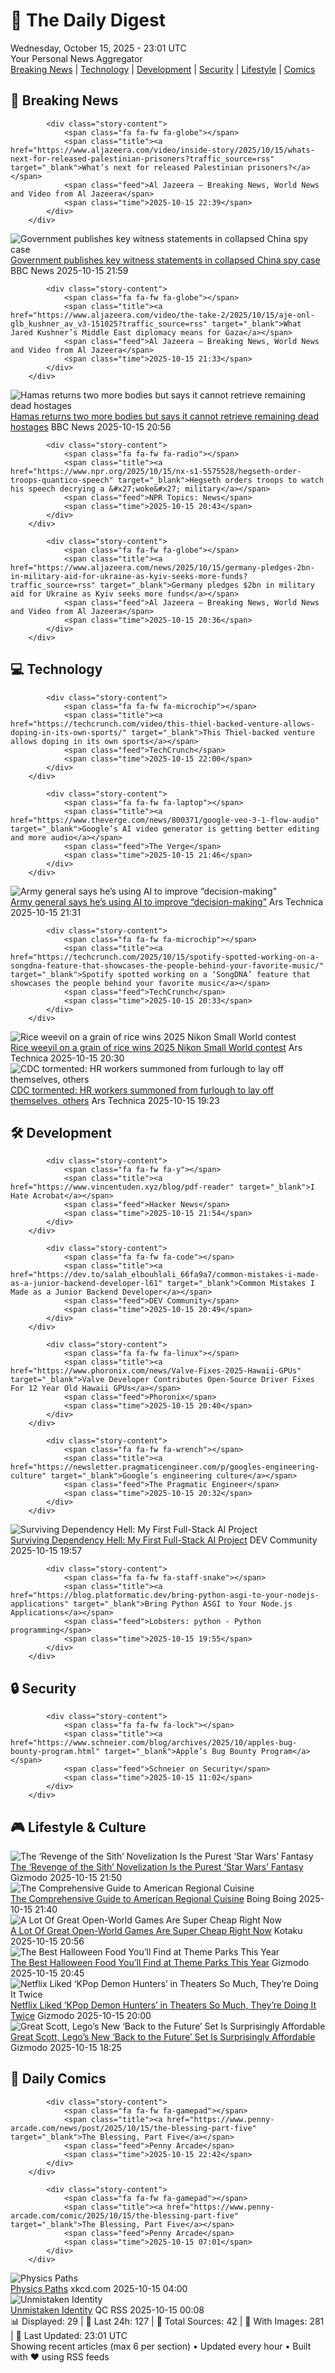 <!-- Processing 54 RSS feeds at 2025-10-15 23:01:38 UTC -->
<!-- Processing: XKCD -->
<!-- Processing: Penny Arcade -->
<!-- Processing: Poorly Drawn Lines -->
<!-- Processing: Cyanide & Happiness -->
<!-- Processing: Questionable Content -->
<!-- Processing: Al Jazeera Breaking News -->
<!-- Processing: NPR News -->
<!-- Processing: Reuters Top News -->
<!-- Processing: Reuters World News -->
<!-- Processing: TechCrunch -->
<!-- Processing: The Verge -->
<!-- Processing: Hacker News -->
<!-- Processing: StackOverflow Blog -->
<!-- Processing: Phoronix Linux News -->
<!-- Processing: OMG! Ubuntu -->
<!-- Processing: Red Hat Blog -->
<!-- Processing: Ubuntu Blog -->
<!-- Processing: InfoQ -->
<!-- Processing: DZone -->
<!-- Processing: Martin Fowler -->
<!-- Processing: The Pragmatic Engineer -->
<!-- Processing: Gizmodo -->
<!-- Processing: Kotaku -->
<!-- Processing: Boing Boing -->
<!-- Processing: Schneier on Security -->
<!-- Generated 7 new posts out of 25 feeds processed -->
<div class="newspaper-header">
    <h1 class="newspaper-title">📰 The Daily Digest</h1>
    <div class="newspaper-date">Wednesday, October 15, 2025 - 23:01 UTC</div>
    <div class="newspaper-subtitle">Your Personal News Aggregator</div>
</div>

<div class="newspaper-nav">
    <a href="#breaking">Breaking News</a> |
    <a href="#tech">Technology</a> |
    <a href="#dev">Development</a> |
    <a href="#security">Security</a> |
    <a href="#lifestyle">Lifestyle</a> |
    <a href="#webcomics">Comics</a>
</div>

<div class="news-section breaking-news" id="breaking">
<h2 class="section-header">🚨 Breaking News</h2>
<div class="stories-container">
<div class="story">
            
            <div class="story-content">
                <span class="fa fa-fw fa-globe"></span>
                <span class="title"><a href="https://www.aljazeera.com/video/inside-story/2025/10/15/whats-next-for-released-palestinian-prisoners?traffic_source=rss" target="_blank">What’s next for released Palestinian prisoners?</a></span>
                <span class="feed">Al Jazeera – Breaking News, World News and Video from Al Jazeera</span>
                <span class="time">2025-10-15 22:39</span>
            </div>
        </div>
<div class="story">
            <img src="https://ichef.bbci.co.uk/ace/standard/240/cpsprodpb/a266/live/5582c670-a95a-11f0-92db-77261a15b9d2.jpg" alt="Government publishes key witness statements in collapsed China spy case" class="story-image" loading="lazy" onerror="this.style.display='none'">
            <div class="story-content">
                <span class="fa fa-fw fa-flag"></span>
                <span class="title"><a href="https://www.bbc.com/news/articles/c0ex172rxwzo?at_medium=RSS&at_campaign=rss" target="_blank">Government publishes key witness statements in collapsed China spy case</a></span>
                <span class="feed">BBC News</span>
                <span class="time">2025-10-15 21:59</span>
            </div>
        </div>
<div class="story">
            
            <div class="story-content">
                <span class="fa fa-fw fa-globe"></span>
                <span class="title"><a href="https://www.aljazeera.com/video/the-take-2/2025/10/15/aje-onl-glb_kushner_av_v3-151025?traffic_source=rss" target="_blank">What Jared Kushner’s Middle East diplomacy means for Gaza</a></span>
                <span class="feed">Al Jazeera – Breaking News, World News and Video from Al Jazeera</span>
                <span class="time">2025-10-15 21:33</span>
            </div>
        </div>
<div class="story">
            <img src="https://ichef.bbci.co.uk/ace/standard/240/cpsprodpb/63fd/live/a0ff9900-aa01-11f0-aa13-0b0479f6f42a.jpg" alt="Hamas returns two more bodies but says it cannot retrieve remaining dead hostages" class="story-image" loading="lazy" onerror="this.style.display='none'">
            <div class="story-content">
                <span class="fa fa-fw fa-earth-americas"></span>
                <span class="title"><a href="https://www.bbc.com/news/articles/c3w9py9940go?at_medium=RSS&at_campaign=rss" target="_blank">Hamas returns two more bodies but says it cannot retrieve remaining dead hostages</a></span>
                <span class="feed">BBC News</span>
                <span class="time">2025-10-15 20:56</span>
            </div>
        </div>
<div class="story">
            
            <div class="story-content">
                <span class="fa fa-fw fa-radio"></span>
                <span class="title"><a href="https://www.npr.org/2025/10/15/nx-s1-5575528/hegseth-order-troops-quantico-speech" target="_blank">Hegseth orders troops to watch his speech decrying a &#x27;woke&#x27; military</a></span>
                <span class="feed">NPR Topics: News</span>
                <span class="time">2025-10-15 20:43</span>
            </div>
        </div>
<div class="story">
            
            <div class="story-content">
                <span class="fa fa-fw fa-globe"></span>
                <span class="title"><a href="https://www.aljazeera.com/news/2025/10/15/germany-pledges-2bn-in-military-aid-for-ukraine-as-kyiv-seeks-more-funds?traffic_source=rss" target="_blank">Germany pledges $2bn in military aid for Ukraine as Kyiv seeks more funds</a></span>
                <span class="feed">Al Jazeera – Breaking News, World News and Video from Al Jazeera</span>
                <span class="time">2025-10-15 20:36</span>
            </div>
        </div>
</div>
</div>
<div class="news-section tech-news" id="tech">
<h2 class="section-header">💻 Technology</h2>
<div class="stories-container">
<div class="story">
            
            <div class="story-content">
                <span class="fa fa-fw fa-microchip"></span>
                <span class="title"><a href="https://techcrunch.com/video/this-thiel-backed-venture-allows-doping-in-its-own-sports/" target="_blank">This Thiel-backed venture allows doping in its own sports</a></span>
                <span class="feed">TechCrunch</span>
                <span class="time">2025-10-15 22:00</span>
            </div>
        </div>
<div class="story">
            
            <div class="story-content">
                <span class="fa fa-fw fa-laptop"></span>
                <span class="title"><a href="https://www.theverge.com/news/800371/google-veo-3-1-flow-audio" target="_blank">Google’s AI video generator is getting better editing and more audio</a></span>
                <span class="feed">The Verge</span>
                <span class="time">2025-10-15 21:46</span>
            </div>
        </div>
<div class="story">
            <img src="https://cdn.arstechnica.net/wp-content/uploads/2025/10/GettyImages-2219849110-500x500.jpg" alt="Army general says he’s using AI to improve “decision-making”" class="story-image" loading="lazy" onerror="this.style.display='none'">
            <div class="story-content">
                <span class="fa fa-fw fa-cog"></span>
                <span class="title"><a href="https://arstechnica.com/ai/2025/10/army-general-says-hes-using-ai-to-improve-decision-making/" target="_blank">Army general says he’s using AI to improve “decision-making”</a></span>
                <span class="feed">Ars Technica</span>
                <span class="time">2025-10-15 21:31</span>
            </div>
        </div>
<div class="story">
            
            <div class="story-content">
                <span class="fa fa-fw fa-microchip"></span>
                <span class="title"><a href="https://techcrunch.com/2025/10/15/spotify-spotted-working-on-a-songdna-feature-that-showcases-the-people-behind-your-favorite-music/" target="_blank">Spotify spotted working on a ‘SongDNA’ feature that showcases the people behind your favorite music</a></span>
                <span class="feed">TechCrunch</span>
                <span class="time">2025-10-15 20:33</span>
            </div>
        </div>
<div class="story">
            <img src="https://cdn.arstechnica.net/wp-content/uploads/2025/10/nikon1-500x500.jpg" alt="Rice weevil on a grain of rice wins 2025 Nikon Small World contest" class="story-image" loading="lazy" onerror="this.style.display='none'">
            <div class="story-content">
                <span class="fa fa-fw fa-cog"></span>
                <span class="title"><a href="https://arstechnica.com/science/2025/10/meet-the-2025-nikon-photomicrography-winners/" target="_blank">Rice weevil on a grain of rice wins 2025 Nikon Small World contest</a></span>
                <span class="feed">Ars Technica</span>
                <span class="time">2025-10-15 20:30</span>
            </div>
        </div>
<div class="story">
            <img src="https://cdn.arstechnica.net/wp-content/uploads/2025/08/GettyImages-2228551722-500x500.jpg" alt="CDC tormented: HR workers summoned from furlough to lay off themselves, others" class="story-image" loading="lazy" onerror="this.style.display='none'">
            <div class="story-content">
                <span class="fa fa-fw fa-cog"></span>
                <span class="title"><a href="https://arstechnica.com/health/2025/10/cdc-tormented-hr-workers-summoned-from-furlough-to-lay-off-themselves-others/" target="_blank">CDC tormented: HR workers summoned from furlough to lay off themselves, others</a></span>
                <span class="feed">Ars Technica</span>
                <span class="time">2025-10-15 19:23</span>
            </div>
        </div>
</div>
</div>
<div class="news-section dev-news" id="dev">
<h2 class="section-header">🛠️ Development</h2>
<div class="stories-container">
<div class="story">
            
            <div class="story-content">
                <span class="fa fa-fw fa-y"></span>
                <span class="title"><a href="https://www.vincentuden.xyz/blog/pdf-reader" target="_blank">I Hate Acrobat</a></span>
                <span class="feed">Hacker News</span>
                <span class="time">2025-10-15 21:54</span>
            </div>
        </div>
<div class="story">
            
            <div class="story-content">
                <span class="fa fa-fw fa-code"></span>
                <span class="title"><a href="https://dev.to/salah_elbouhlali_66fa9a7/common-mistakes-i-made-as-a-junior-backend-developer-l61" target="_blank">Common Mistakes I Made as a Junior Backend Developer</a></span>
                <span class="feed">DEV Community</span>
                <span class="time">2025-10-15 20:49</span>
            </div>
        </div>
<div class="story">
            
            <div class="story-content">
                <span class="fa fa-fw fa-linux"></span>
                <span class="title"><a href="https://www.phoronix.com/news/Valve-Fixes-2025-Hawaii-GPUs" target="_blank">Valve Developer Contributes Open-Source Driver Fixes For 12 Year Old Hawaii GPUs</a></span>
                <span class="feed">Phoronix</span>
                <span class="time">2025-10-15 20:40</span>
            </div>
        </div>
<div class="story">
            
            <div class="story-content">
                <span class="fa fa-fw fa-wrench"></span>
                <span class="title"><a href="https://newsletter.pragmaticengineer.com/p/googles-engineering-culture" target="_blank">Google’s engineering culture</a></span>
                <span class="feed">The Pragmatic Engineer</span>
                <span class="time">2025-10-15 20:32</span>
            </div>
        </div>
<div class="story">
            <img src="https://media2.dev.to/dynamic/image/width=800%2Cheight=%2Cfit=scale-down%2Cgravity=auto%2Cformat=auto/https%3A%2F%2Fdev-to-uploads.s3.amazonaws.com%2Fuploads%2Farticles%2F225k3fcyjxfuvb1v29vi.png" alt="Surviving Dependency Hell: My First Full-Stack AI Project" class="story-image" loading="lazy" onerror="this.style.display='none'">
            <div class="story-content">
                <span class="fa fa-fw fa-code"></span>
                <span class="title"><a href="https://dev.to/advithiya_duddu_244c506a6/surviving-dependency-hell-my-first-full-stack-ai-project-58i4" target="_blank">Surviving Dependency Hell: My First Full-Stack AI Project</a></span>
                <span class="feed">DEV Community</span>
                <span class="time">2025-10-15 19:57</span>
            </div>
        </div>
<div class="story">
            
            <div class="story-content">
                <span class="fa fa-fw fa-staff-snake"></span>
                <span class="title"><a href="https://blog.platformatic.dev/bring-python-asgi-to-your-nodejs-applications" target="_blank">Bring Python ASGI to Your Node.js Applications</a></span>
                <span class="feed">Lobsters: python - Python programming</span>
                <span class="time">2025-10-15 19:55</span>
            </div>
        </div>
</div>
</div>
<div class="news-section security-news" id="security">
<h2 class="section-header">🔒 Security</h2>
<div class="stories-container">
<div class="story">
            
            <div class="story-content">
                <span class="fa fa-fw fa-lock"></span>
                <span class="title"><a href="https://www.schneier.com/blog/archives/2025/10/apples-bug-bounty-program.html" target="_blank">Apple’s Bug Bounty Program</a></span>
                <span class="feed">Schneier on Security</span>
                <span class="time">2025-10-15 11:02</span>
            </div>
        </div>
</div>
</div>
<div class="news-section lifestyle-news" id="lifestyle">
<h2 class="section-header">🎮 Lifestyle & Culture</h2>
<div class="stories-container">
<div class="story">
            <img src="https://gizmodo.com/app/uploads/2025/10/star-wars-revenge-of-the-sith-novelization-deluxe-edition-anakin-obi-wan-1280x853.jpg" alt="The ‘Revenge of the Sith’ Novelization Is the Purest ‘Star Wars’ Fantasy" class="story-image" loading="lazy" onerror="this.style.display='none'">
            <div class="story-content">
                <span class="fa fa-fw fa-computer"></span>
                <span class="title"><a href="https://gizmodo.com/star-wars-revenge-of-the-sith-novelization-matthew-stover-myths-2000672797" target="_blank">The ‘Revenge of the Sith’ Novelization Is the Purest ‘Star Wars’ Fantasy</a></span>
                <span class="feed">Gizmodo</span>
                <span class="time">2025-10-15 21:50</span>
            </div>
        </div>
<div class="story">
            <img src="https://i0.wp.com/boingboing.net/wp-content/uploads/2025/10/a-cool-guide-to-american-regional-cuisine-v5-3-with-77-food-v0-h9rd3cnjg3vf1.webp?fit=1080%2C778&amp;quality=55&amp;ssl=1" alt="The Comprehensive Guide to American Regional Cuisine" class="story-image" loading="lazy" onerror="this.style.display='none'">
            <div class="story-content">
                <span class="fa fa-fw fa-arrow-right"></span>
                <span class="title"><a href="https://boingboing.net/2025/10/15/the-comprehensive-guide-to-american-regional-cuisine.html" target="_blank">The Comprehensive Guide to American Regional Cuisine</a></span>
                <span class="feed">Boing Boing</span>
                <span class="time">2025-10-15 21:40</span>
            </div>
        </div>
<div class="story">
            <img src="https://kotaku.com/app/uploads/2025/10/openworld-1280x720.jpg" alt="A Lot Of Great Open-World Games Are Super Cheap Right Now" class="story-image" loading="lazy" onerror="this.style.display='none'">
            <div class="story-content">
                <span class="fa fa-fw fa-gamepad"></span>
                <span class="title"><a href="https://kotaku.com/a-lot-of-great-open-world-games-are-super-cheap-right-now-2000635704" target="_blank">A Lot Of Great Open-World Games Are Super Cheap Right Now</a></span>
                <span class="feed">Kotaku</span>
                <span class="time">2025-10-15 20:56</span>
            </div>
        </div>
<div class="story">
            <img src="https://gizmodo.com/app/uploads/2025/10/halloween-food-and-drink-hhn-east-wdw-final-1280x853.jpg" alt="The Best Halloween Food You’ll Find at Theme Parks This Year" class="story-image" loading="lazy" onerror="this.style.display='none'">
            <div class="story-content">
                <span class="fa fa-fw fa-computer"></span>
                <span class="title"><a href="https://gizmodo.com/best-halloween-food-drink-theme-parks-disney-universal-knotts-2000670733" target="_blank">The Best Halloween Food You’ll Find at Theme Parks This Year</a></span>
                <span class="feed">Gizmodo</span>
                <span class="time">2025-10-15 20:45</span>
            </div>
        </div>
<div class="story">
            <img src="https://gizmodo.com/app/uploads/2025/10/KpopDemonHunters-2-1280x853.jpg" alt="Netflix Liked ‘KPop Demon Hunters’ in Theaters So Much, They’re Doing It Twice" class="story-image" loading="lazy" onerror="this.style.display='none'">
            <div class="story-content">
                <span class="fa fa-fw fa-computer"></span>
                <span class="title"><a href="https://gizmodo.com/kpop-demon-hunters-theater-re-release-dates-2000672805" target="_blank">Netflix Liked ‘KPop Demon Hunters’ in Theaters So Much, They’re Doing It Twice</a></span>
                <span class="feed">Gizmodo</span>
                <span class="time">2025-10-15 20:00</span>
            </div>
        </div>
<div class="story">
            <img src="https://gizmodo.com/app/uploads/2025/10/Lego-Back-to-the-Future-Delorean-Speed-Champions-1280x853.jpg" alt="Great Scott, Lego’s New ‘Back to the Future’ Set Is Surprisingly Affordable" class="story-image" loading="lazy" onerror="this.style.display='none'">
            <div class="story-content">
                <span class="fa fa-fw fa-computer"></span>
                <span class="title"><a href="https://gizmodo.com/lego-back-to-the-future-delorean-speed-champions-price-release-date-2000672690" target="_blank">Great Scott, Lego’s New ‘Back to the Future’ Set Is Surprisingly Affordable</a></span>
                <span class="feed">Gizmodo</span>
                <span class="time">2025-10-15 18:25</span>
            </div>
        </div>
</div>
</div>
<div class="news-section webcomics-section" id="webcomics">
<h2 class="section-header">🎨 Daily Comics</h2>
<div class="stories-container">
<div class="story">
            
            <div class="story-content">
                <span class="fa fa-fw fa-gamepad"></span>
                <span class="title"><a href="https://www.penny-arcade.com/news/post/2025/10/15/the-blessing-part-five" target="_blank">The Blessing, Part Five</a></span>
                <span class="feed">Penny Arcade</span>
                <span class="time">2025-10-15 22:42</span>
            </div>
        </div>
<div class="story">
            
            <div class="story-content">
                <span class="fa fa-fw fa-gamepad"></span>
                <span class="title"><a href="https://www.penny-arcade.com/comic/2025/10/15/the-blessing-part-five" target="_blank">The Blessing, Part Five</a></span>
                <span class="feed">Penny Arcade</span>
                <span class="time">2025-10-15 07:01</span>
            </div>
        </div>
<div class="story">
            <img src="https://imgs.xkcd.com/comics/physics_paths.png" alt="Physics Paths" class="story-image" loading="lazy" onerror="this.style.display='none'">
            <div class="story-content">
                <span class="fa fa-fw fa-laugh"></span>
                <span class="title"><a href="https://xkcd.com/3155/" target="_blank">Physics Paths</a></span>
                <span class="feed">xkcd.com</span>
                <span class="time">2025-10-15 04:00</span>
            </div>
        </div>
<div class="story">
            <img src="http://www.questionablecontent.net/comics/5679.png" alt="Unmistaken Identity" class="story-image" loading="lazy" onerror="this.style.display='none'">
            <div class="story-content">
                <span class="fa fa-fw fa-music"></span>
                <span class="title"><a href="http://questionablecontent.net/view.php?comic=5679" target="_blank">Unmistaken Identity</a></span>
                <span class="feed">QC RSS</span>
                <span class="time">2025-10-15 00:08</span>
            </div>
        </div>
</div>
</div>

<div class="newspaper-footer">
    <div class="stats">
        📊 Displayed: 29 | 📅 Last 24h: 127 | 📡 Total Sources: 42 | 📸 With Images: 281 |
        🔄 Last Updated: 23:01 UTC
    </div>
    <div class="footer-note">
        Showing recent articles (max 6 per section) • Updated every hour • Built with ❤️ using RSS feeds
    </div>
</div>
